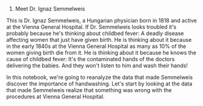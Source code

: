 1. Meet Dr. Ignaz Semmelweis

This is Dr. Ignaz Semmelweis, a Hungarian physician born in 1818 and active at the Vienna General Hospital. 
If Dr. Semmelweis looks troubled it's probably because he's thinking about childbed fever: 
A deadly disease affecting women that just have given birth. He is thinking about it because 
in the early 1840s at the Vienna General Hospital as many as 10% of the women giving birth die from it. 
He is thinking about it because he knows the cause of childbed fever: It's the contaminated hands of the doctors delivering the babies. 
And they won't listen to him and wash their hands!

In this notebook, we're going to reanalyze the data that made Semmelweis discover the importance of handwashing. 
Let's start by looking at the data that made Semmelweis realize that something was wrong with the procedures at Vienna General Hospital.
